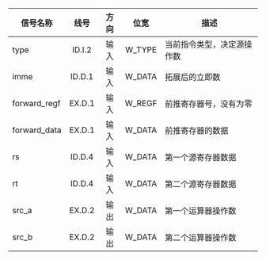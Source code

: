 | 信号名称     |  线号  | 方向 |  位宽  | 描述                       |
| ------------ | :----: | :--: | :----: | -------------------------- |
| type         | ID.I.2 | 输入 | W_TYPE | 当前指令类型，决定源操作数 |
| imme         | ID.D.1 | 输入 | W_DATA | 拓展后的立即数             |
| forward_regf | EX.D.1 | 输入 | W_REGF | 前推寄存器号，没有为零     |
| forward_data | EX.D.1 | 输入 | W_DATA | 前推寄存器的数据           |
| rs           | ID.D.4 | 输入 | W_DATA | 第一个源寄存器数据         |
| rt           | ID.D.4 | 输入 | W_DATA | 第二个源寄存器数据         |
| src_a        | EX.D.2 | 输出 | W_DATA | 第一个运算器操作数         |
| src_b        | EX.D.2 | 输出 | W_DATA | 第二个运算器操作数         |

